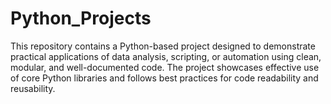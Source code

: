 # Python_Projects
This repository contains a Python-based project designed to demonstrate practical applications of data analysis, scripting, or automation using clean, modular, and well-documented code. The project showcases effective use of core Python libraries and follows best practices for code readability and reusability.
